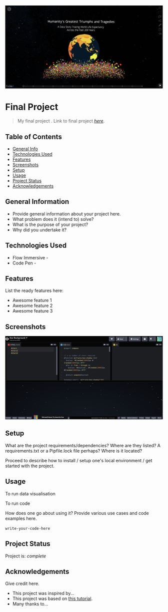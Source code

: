![alt text](https://github.com/cdansereau2022/Final-Project-/blob/main/Images/Viz%20Start%20Page.png)
# Final Project
> My final project .
> Link to final project [_here_](https://app.flow.gl/flow/9htu02r). 

## Table of Contents
* [General Info](#general-information)
* [Technologies Used](#technologies-used)
* [Features](#features)
* [Screenshots](#screenshots)
* [Setup](#setup)
* [Usage](#usage)
* [Project Status](#project-status)
* [Acknowledgements](#acknowledgements)


## General Information
- Provide general information about your project here.
- What problem does it (intend to) solve?
- What is the purpose of your project?
- Why did you undertake it?
<!-- You don't have to answer all the questions - just the ones relevant to your project. -->


## Technologies Used
- Flow Immersive - 
- Code Pen - 


## Features
List the ready features here:
- Awesome feature 1
- Awesome feature 2
- Awesome feature 3


## Screenshots
![alt text](https://github.com/cdansereau2022/Final-Project-/blob/main/Images/CodePen%20Screenshot.png)


## Setup
What are the project requirements/dependencies? Where are they listed? A requirements.txt or a Pipfile.lock file perhaps? Where is it located?

Proceed to describe how to install / setup one's local environment / get started with the project.


## Usage

To run data visualisation 

To run code 


How does one go about using it?
Provide various use cases and code examples here.

`write-your-code-here`


## Project Status
Project is: _complete_ 



## Acknowledgements
Give credit here.
- This project was inspired by...
- This project was based on [this tutorial](https://www.example.com).
- Many thanks to...


